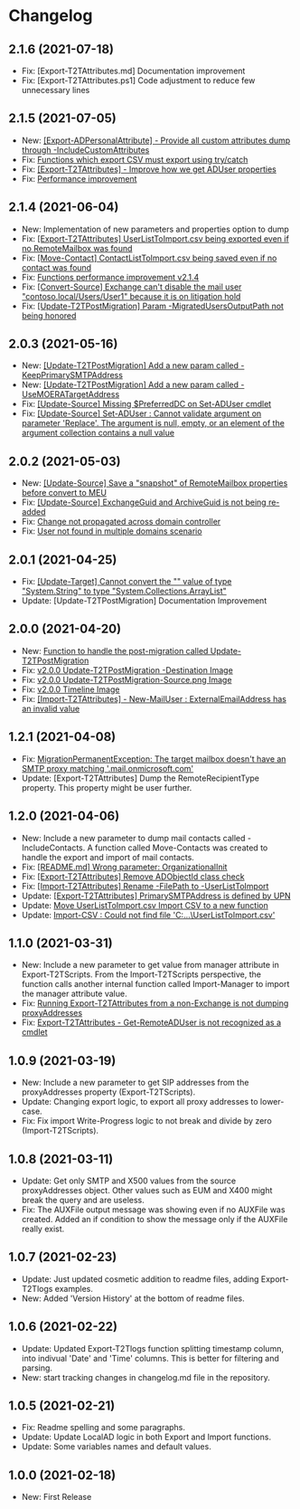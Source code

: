 ﻿# Changelog

## 2.1.6 (2021-07-18)
- Fix: [Export-T2TAttributes.md] Documentation improvement
- Fix: [Export-T2TAttributes.ps1] Code adjustment to reduce few unnecessary lines


## 2.1.5 (2021-07-05)
- New: [[Export-ADPersonalAttribute] - Provide all custom attributes dump through -IncludeCustomAttributes](https://github.com/SignorelliDenis/T2TScripts/issues/63)
- Fix: [Functions which export CSV must export using try/catch](https://github.com/SignorelliDenis/T2TScripts/issues/64)
- Fix: [[Export-T2TAttributes] - Improve how we get ADUser properties](https://github.com/SignorelliDenis/T2TScripts/issues/62)
- Fix: [Performance improvement](https://github.com/SignorelliDenis/T2TScripts/issues/61)

## 2.1.4 (2021-06-04)
- New: Implementation of new parameters and properties option to dump
- Fix: [[Export-T2TAttributes] UserListToImport.csv being exported even if no RemoteMailbox was found](https://github.com/SignorelliDenis/T2TScripts/issues/59)
- Fix: [[Move-Contact] ContactListToImport.csv being saved even if no contact was found](https://github.com/SignorelliDenis/T2TScripts/issues/58)
- Fix: [Functions performance improvement v2.1.4](https://github.com/SignorelliDenis/T2TScripts/issues/56)
- Fix: [[Convert-Source] Exchange can't disable the mail user "contoso.local/Users/User1" because it is on litigation hold](https://github.com/SignorelliDenis/T2TScripts/issues/55)
- Fix: [[Update-T2TPostMigration] Param -MigratedUsersOutputPath not being honored](https://github.com/SignorelliDenis/T2TScripts/issues/54)

## 2.0.3 (2021-05-16)
- New: [[Update-T2TPostMigration] Add a new param called -KeepPrimarySMTPAddress](https://github.com/SignorelliDenis/T2TScripts/issues/49)
- New: [[Update-T2TPostMigration] Add a new param called -UseMOERATargetAddress](https://github.com/SignorelliDenis/T2TScripts/issues/51)
- Fix: [[Update-Source] Missing $PreferredDC on Set-ADUser cmdlet](https://github.com/SignorelliDenis/T2TScripts/issues/48)
- Fix: [[Update-Source] Set-ADUser : Cannot validate argument on parameter 'Replace'. The argument is null, empty, or an element of the argument collection contains a null value](https://github.com/SignorelliDenis/T2TScripts/issues/50)

## 2.0.2 (2021-05-03)
- New: [[Update-Source] Save a "snapshot" of RemoteMailbox properties before convert to MEU](https://github.com/SignorelliDenis/T2TScripts/issues/46)
- Fix: [[Update-Source] ExchangeGuid and ArchiveGuid is not being re-added](https://github.com/SignorelliDenis/T2TScripts/issues/45)
- Fix: [Change not propagated across domain controller](https://github.com/SignorelliDenis/T2TScripts/issues/44)
- Fix: [User not found in multiple domains scenario](https://github.com/SignorelliDenis/T2TScripts/issues/43)

## 2.0.1 (2021-04-25)
- Fix: [[Update-Target] Cannot convert the "" value of type "System.String" to type "System.Collections.ArrayList"](https://github.com/SignorelliDenis/T2TScripts/issues/41)
- Update: [Update-T2TPostMigration] Documentation Improvement

## 2.0.0 (2021-04-20)
- New: [Function to handle the post-migration called Update-T2TPostMigration](/T2TScripts/functions/Update-T2TPostMigration.md)
- Fix: [v2.0.0 Update-T2TPostMigration -Destination Image](https://github.com/SignorelliDenis/T2TScripts/issues/36)
- Fix: [v2.0.0 Update-T2TPostMigration-Source.png Image](https://github.com/SignorelliDenis/T2TScripts/issues/37)
- Fix: [v2.0.0 Timeline Image](https://github.com/SignorelliDenis/T2TScripts/issues/35)
- Fix: [[Import-T2TAttributes] - New-MailUser : ExternalEmailAddress has an invalid value](https://github.com/SignorelliDenis/T2TScripts/issues/34)

## 1.2.1 (2021-04-08)
- Fix: [MigrationPermanentException: The target mailbox doesn't have an SMTP proxy matching '.mail.onmicrosoft.com'](https://github.com/SignorelliDenis/T2TScripts/issues/30)
- Update: [Export-T2TAttributes] Dump the RemoteRecipientType property. This property might be user further.

## 1.2.0 (2021-04-06)
- New: Include a new parameter to dump mail contacts called -IncludeContacts. A function called Move-Contacts was created to handle the export and import of mail contacts.
- Fix: [[README.md] Wrong parameter: OrganizationalInit](https://github.com/SignorelliDenis/T2TScripts/issues/27)
- Fix: [[Export-T2TAttributes] Remove ADObjectId class check](https://github.com/SignorelliDenis/T2TScripts/issues/26)
- Fix: [[Import-T2TAttributes] Rename -FilePath to -UserListToImport](https://github.com/SignorelliDenis/T2TScripts/issues/24)
- Update: [[Export-T2TAttributes] PrimarySMTPAddress is defined by UPN](https://github.com/SignorelliDenis/T2TScripts/issues/25)
- Update: [Move UserListToImport.csv Import CSV to a new function](https://github.com/SignorelliDenis/T2TScripts/issues/23)
- Update: [Import-CSV : Could not find file 'C:\...\UserListToImport.csv'](https://github.com/SignorelliDenis/T2TScripts/issues/22)

## 1.1.0 (2021-03-31)
- New: Include a new parameter to get value from manager attribute in Export-T2TScripts. From the Import-T2TScripts perspective, the function calls another internal function called Import-Manager to import the manager attribute value.
- Fix: [Running Export-T2TAttributes from a non-Exchange is not dumping proxyAddresses](https://github.com/SignorelliDenis/T2TScripts/issues/19)
- Fix: [Export-T2TAttributes - Get-RemoteADUser is not recognized as a cmdlet](https://github.com/SignorelliDenis/T2TScripts/issues/18)

## 1.0.9 (2021-03-19)
- New: Include a new parameter to get SIP addresses from the proxyAddresses property (Export-T2TScripts).
- Update: Changing export logic, to export all proxy addresses to lower-case.
- Fix: Fix import Write-Progress logic to not break and divide by zero (Import-T2TScripts).

## 1.0.8 (2021-03-11)
- Update: Get only SMTP and X500 values from the source proxyAddresses object. Other values such as EUM and X400 might break the query and are useless.
- Fix: The AUXFile output message was showing even if no AUXFile was created. Added an if condition to show the message only if the AUXFile really exist.

## 1.0.7 (2021-02-23)
 - Update: Just updated cosmetic addition to readme files, adding Export-T2Tlogs examples.
 - New: Added 'Version History' at the bottom of readme files.

## 1.0.6 (2021-02-22)
 - Update: Updated Export-T2Tlogs function splitting timestamp column, into indivual 'Date' and 'Time' columns. This is better for filtering and parsing.
 - New: start tracking changes in changelog.md file in the repository.

## 1.0.5 (2021-02-21)
 - Fix: Readme spelling and some paragraphs.
 - Update: Update LocalAD logic in both Export and Import functions.
 - Update: Some variables names and default values.

## 1.0.0 (2021-02-18)
 - New: First Release